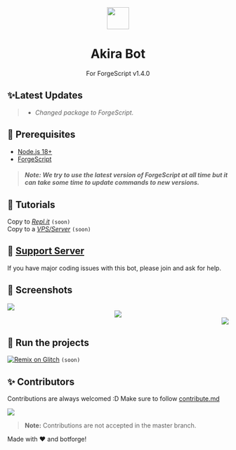  
<div align="center">
<img src="https://cdn.lynnux.xyz/images/AkiraAvatar.png" width="50px">
<h1>Akira Bot</h1>
<p>For ForgeScript v1.4.0</p>
</div>

## ✨Latest Updates
> - *Changed package to ForgeScript.*

## 🚧 Prerequisites

- [Node.js 18+](https://nodejs.org/en/download/)
- [ForgeScript](https://www.npmjs.com/package/forgescript/)

> ##### **Note:** We try to use the latest version of ForgeScript at all time but it can take some time to update commands to new versions.

## 📝 Tutorials
Copy to [*Repl.it*](./) `(soon)` <br>
Copy to a [*VPS/Server*](./) `(soon)`

## 📝 [Support Server](https://discord.gg/6JayS72cnF)
If you have major coding issues with this bot, please join and ask for help.

## 📸 Screenshots
<div align="left">
  <img src="https://cdn.lynnux.xyz/images/image_2023-06-21_113232026.png">
</div>
<div align="center">
  <img src="https://cdn.lynnux.xyz/images/image_2023-06-21_113124654.png">
</div>
<div align="right">
  <img src="https://cdn.lynnux.xyz/images/image_2023-06-21_113018151.png">
</div>

## 💨 Run the projects
[![Remix on Glitch](https://cdn.glitch.com/2703baf2-b643-4da7-ab91-7ee2a2d00b5b%2Fremix-button.svg)](#) `(soon)`

## ✨ Contributors
Contributions are always welcomed :D Make sure to follow [contribute.md](contribute.md)

<a href="https://github.com/LynnuxDev/Akira/graphs/contributors">
  <img src="https://contributors-img.web.app/image?repo=LynnuxDev/Akira" />
</a>

> **Note:** Contributions are not accepted in the master branch.

Made with ❤️ and botforge!
